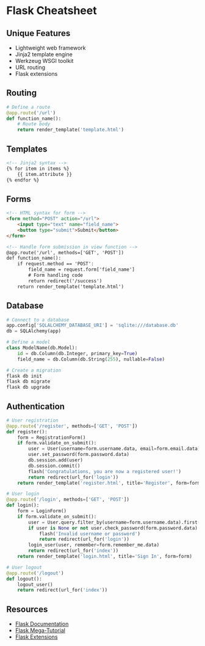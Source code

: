 # Flask Cheatsheet

## Unique Features

- Lightweight web framework
- Jinja2 template engine
- Werkzeug WSGI toolkit
- URL routing
- Flask extensions

## Routing

```python
# Define a route
@app.route('/url')
def function_name():
    # Route body
    return render_template('template.html')
```

## Templates

```html
<!-- Jinja2 syntax -->
{% for item in items %}
    {{ item.attribute }}
{% endfor %}
```

## Forms

```html
<!-- HTML syntax for form -->
<form method="POST" action="/url">
    <input type="text" name="field_name">
    <button type="submit">Submit</button>
</form>

<!-- Handle form submission in view function -->
@app.route('/url', methods=['GET', 'POST'])
def function_name():
    if request.method == 'POST':
        field_name = request.form['field_name']
        # Form handling code
        return redirect('/success')
    return render_template('template.html')
```

## Database

```python
# Connect to a database
app.config['SQLALCHEMY_DATABASE_URI'] = 'sqlite:///database.db'
db = SQLAlchemy(app)

# Define a model
class ModelName(db.Model):
    id = db.Column(db.Integer, primary_key=True)
    field_name = db.Column(db.String(255), nullable=False)

# Create a migration
flask db init
flask db migrate
flask db upgrade
```

## Authentication

```python
# User registration
@app.route('/register', methods=['GET', 'POST'])
def register():
    form = RegistrationForm()
    if form.validate_on_submit():
        user = User(username=form.username.data, email=form.email.data)
        user.set_password(form.password.data)
        db.session.add(user)
        db.session.commit()
        flash('Congratulations, you are now a registered user!')
        return redirect(url_for('login'))
    return render_template('register.html', title='Register', form=form)

# User login
@app.route('/login', methods=['GET', 'POST'])
def login():
    form = LoginForm()
    if form.validate_on_submit():
        user = User.query.filter_by(username=form.username.data).first()
        if user is None or not user.check_password(form.password.data):
            flash('Invalid username or password')
            return redirect(url_for('login'))
        login_user(user, remember=form.remember_me.data)
        return redirect(url_for('index'))
    return render_template('login.html', title='Sign In', form=form)

# User logout
@app.route('/logout')
def logout():
    logout_user()
    return redirect(url_for('index'))
```

## Resources

- [Flask Documentation](https://flask.palletsprojects.com/)
- [Flask Mega-Tutorial](https://blog.miguelgrinberg.com/post/the-flask-mega-tutorial-part-i-hello-world)
- [Flask Extensions](https://flask.palletsprojects.com/en/2.0.x/extensions/)